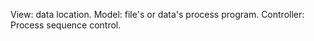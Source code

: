 View: data location.
Model: file's or data's process program.
Controller: Process sequence control.
